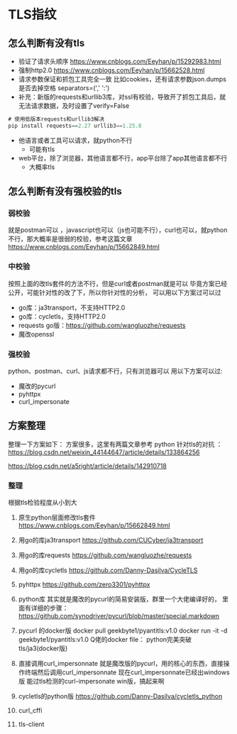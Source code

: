 # TLS指纹

## 怎么判断有没有tls
- 验证了请求头顺序
   https://www.cnblogs.com/Eeyhan/p/15292983.html
- 强制http2.0
   https://www.cnblogs.com/Eeyhan/p/15662528.html
- 请求参数保证和抓包工具完全一致
   比如cookies，还有请求参数json.dumps 是否去掉空格 separators=(',' ':')
- 补充：新版的requests和urllib3库，对ssl有校验，导致开了抓包工具后，就无法请求数据，及时设置了verify=False
```js
# 使用低版本requests和urllib3解决
pip install requests==2.27 urllib3==1.25.8
```

- 他语言或者工具可以请求，就python不行
  - 可能有tls
- web平台，除了浏览器，其他语言都不行，app平台除了app其他语言都不行
  - 大概率tls

## 怎么判断有没有强校验的tls

### 弱校验
就是postman可以 ，javascript也可以（js也可能不行），curl也可以，就python不行，那大概率是很弱的校验，参考这篇文章
https://www.cnblogs.com/Eeyhan/p/15662849.html
### 中校验

按照上面的改tls套件的方法不行，但是curl或者postman就是可以
毕竟方案已经公开，可能针对性的改了下，所以你针对性的分析，
可以用以下方案过可以过
- go库：ja3transport，不支持HTTP2.0
- go库：cycletls，支持HTTP2.0
- requests go版：https://github.com/wangluozhe/requests
- 魔改openssl



### 强校验

python、postman、curl、js请求都不行，只有浏览器可以
用以下方案可以过:
- 魔改的pycurl
- pyhttpx
- curl_impersonate



## 方案整理

整理一下方案如下：
方案很多，这里有两篇文章参考 
python 针对tls的对抗 ： https://blog.csdn.net/weixin_44144647/article/details/133864256

https://blog.csdn.net/a5right/article/details/142910718

### 整理

根据tls检验程度从小到大
1. 原生python层面修改tls套件
https://www.cnblogs.com/Eeyhan/p/15662849.html
2. 用go的库ja3transport
https://github.com/CUCyber/ja3transport
3. 用go的库requests
https://github.com/wangluozhe/requests
4. 用go的库cycletls
https://github.com/Danny-Dasilva/CycleTLS
5. pyhttpx
https://github.com/zero3301/pyhttpx
6. python库
其实就是魔改的pycurl的简易安装版，群里一个大佬编译好的，
里面有详细的步骤：
https://github.com/synodriver/pycurl/blob/master/special.markdown
7. pycurl 的docker版
docker pull geekbyte1/pyantitls:v1.0
docker run -it -d geekbyte1/pyantitls:v1.0
Q佬的docker file：
python完美突破tls/ja3(docker版)
8. 直接调用curl_impersonnate
就是魔改版的pycurl，用的核心的东西，直接操作终端然后调用curl_impersonnate
现在curl_impersonnate已经出windows版
能过tls检测的curl-impersonate win版，搞起来啊
9. cycletls的python版
https://github.com/Danny-Dasilva/cycletls_python

10. curl_cffi
11. tls-client
